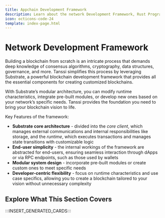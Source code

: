 ```yaml
---
title: Appchain Development Framework
description: Learn about the network Development Framework, Rust Programming Language, Substrate and its features, including XCM and ready-to-use pallets for your Runtime.
icon: octicons-code-24
template: index-page.html
---
```


# Network Development Framework

Building a blockchain from scratch is an intricate process that demands deep knowledge of consensus algorithms, cryptography, data structures, governance, and more. Tanssi simplifies this process by leveraging Substrate, a powerful blockchain development framework that provides all the essential components for creating customized blockchains.

With Substrate’s modular architecture, you can modify runtime characteristics, integrate pre-built modules, or develop new ones based on your network’s specific needs. Tanssi provides the foundation you need to bring your blockchain vision to life.

Key Features of the framework:

- **Substrate core architecture** - divided into the _core client_, which manages external communications and internal responsibilities like storage, and the _runtime_, which executes transactions and manages state transitions with customizable logic
- **End-user simplicity** - the internal workings of the framework are abstracted for end-users, ensuring seamless interaction through dApps or via RPC endpoints, such as those used by wallets
- **Modular system design** - incorporate pre-built modules or create custom ones to meet specific needs
- **Developer-centric flexibility** - focus on runtime characteristics and use case specifics, allowing you to create a blockchain tailored to your vision without unnecessary complexity

## Explore What This Section Covers

:::INSERT_GENERATED_CARDS:::